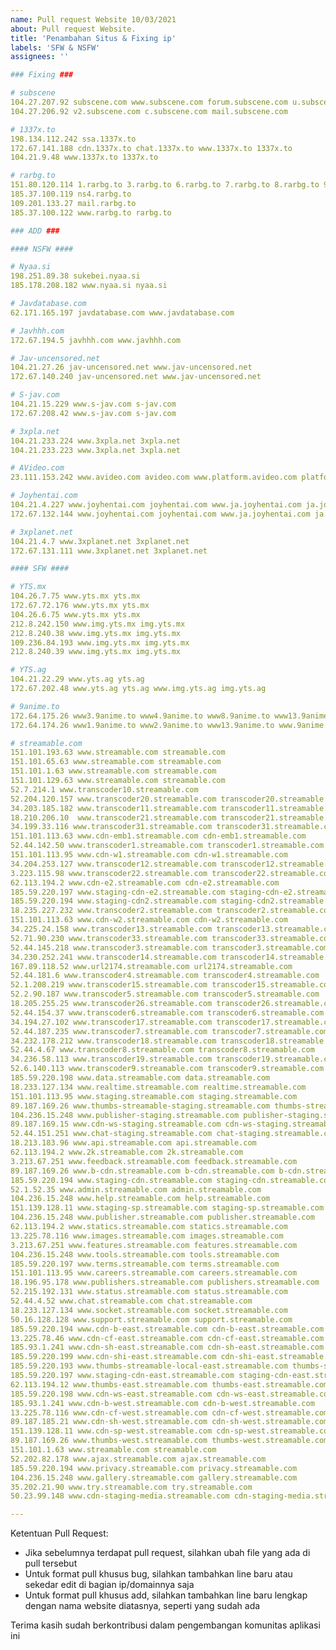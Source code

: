 ```yaml
---
name: Pull request Website 10/03/2021
about: Pull request Website.
title: 'Penambahan Situs & Fixing ip'
labels: 'SFW & NSFW'
assignees: ''

### Fixing ###

# subscene
104.27.207.92 subscene.com www.subscene.com forum.subscene.com u.subscene.com
104.27.206.92 v2.subscene.com c.subscene.com mail.subscene.com

# 1337x.to
198.134.112.242 ssa.1337x.to
172.67.141.188 cdn.1337x.to chat.1337x.to www.1337x.to 1337x.to
104.21.9.48 www.1337x.to 1337x.to

# rarbg.to
151.80.120.114 1.rarbg.to 3.rarbg.to 6.rarbg.to 7.rarbg.to 8.rarbg.to 9.rarbg.to
185.37.100.119 ns4.rarbg.to
109.201.133.27 mail.rarbg.to
185.37.100.122 www.rarbg.to rarbg.to

### ADD ###

#### NSFW ####

# Nyaa.si
198.251.89.38 sukebei.nyaa.si
185.178.208.182 www.nyaa.si nyaa.si

# Javdatabase.com
62.171.165.197 javdatabase.com www.javdatabase.com

# Javhhh.com
172.67.194.5 javhhh.com www.javhhh.com

# Jav-uncensored.net
104.21.27.26 jav-uncensored.net www.jav-uncensored.net
172.67.140.240 jav-uncensored.net www.jav-uncensored.net

# S-jav.com
104.21.15.229 www.s-jav.com s-jav.com
172.67.208.42 www.s-jav.com s-jav.com

# 3xpla.net
104.21.233.224 www.3xpla.net 3xpla.net
104.21.233.223 www.3xpla.net 3xpla.net

# AVideo.com
23.111.153.242 www.avideo.com avideo.com www.platform.avideo.com platform.avideo.com www.demo.avideo.com demo.avideo.com

# Joyhentai.com
104.21.4.227 www.joyhentai.com joyhentai.com www.ja.joyhentai.com ja.joyhentai.com
172.67.132.144 www.joyhentai.com joyhentai.com www.ja.joyhentai.com ja.joyhentai.com

# 3xplanet.net
104.21.4.7 www.3xplanet.net 3xplanet.net
172.67.131.111 www.3xplanet.net 3xplanet.net

#### SFW ####

# YTS.mx
104.26.7.75 www.yts.mx yts.mx
172.67.72.176 www.yts.mx yts.mx
104.26.6.75 www.yts.mx yts.mx
212.8.242.150 www.img.yts.mx img.yts.mx
212.8.240.38 www.img.yts.mx img.yts.mx
109.236.84.193 www.img.yts.mx img.yts.mx
212.8.240.39 www.img.yts.mx img.yts.mx

# YTS.ag
104.21.22.29 www.yts.ag yts.ag
172.67.202.48 www.yts.ag yts.ag www.img.yts.ag img.yts.ag

# 9anime.to
172.64.175.26 www3.9anime.to www4.9anime.to www8.9anime.to www13.9anime.to www.9anime.to 9anime.to
172.64.174.26 www1.9anime.to www2.9anime.to www13.9anime.to www.9anime.to 9anime.to

# streamable.com
151.101.193.63 www.streamable.com streamable.com
151.101.65.63 www.streamable.com streamable.com
151.101.1.63 www.streamable.com streamable.com
151.101.129.63 www.streamable.com streamable.com
52.7.214.1 www.transcoder10.streamable.com
52.204.120.157 www.transcoder20.streamable.com transcoder20.streamable.com
34.203.185.182 www.transcoder11.streamable.com transcoder11.streamable.com
18.210.206.10  www.transcoder21.streamable.com transcoder21.streamable.com
34.199.33.116 www.transcoder31.streamable.com transcoder31.streamable.com
151.101.113.63 www.cdn-emb1.streamable.com cdn-emb1.streamable.com
52.44.142.50 www.transcoder1.streamable.com transcoder1.streamable.com
151.101.113.95 www.cdn-w1.streamable.com cdn-w1.streamable.com
34.204.253.127 www.transcoder12.streamable.com transcoder12.streamable.com
3.223.115.98 www.transcoder22.streamable.com transcoder22.streamable.com
62.113.194.2 www.cdn-e2.streamable.com cdn-e2.streamable.com
185.59.220.197 www.staging-cdn-e2.streamable.com staging-cdn-e2.streamable.com
185.59.220.194 www.staging-cdn2.streamable.com staging-cdn2.streamable.com
18.235.227.232 www.transcoder2.streamable.com transcoder2.streamable.com
151.101.113.63 www.cdn-w2.streamable.com cdn-w2.streamable.com
34.225.24.158 www.transcoder13.streamable.com transcoder13.streamable.com
52.71.90.230 www.transcoder33.streamable.com transcoder33.streamable.com
52.44.145.218 www.transcoder3.streamable.com transcoder3.streamable.com
34.230.252.241 www.transcoder14.streamable.com transcoder14.streamable.com
167.89.118.52 www.url2174.streamable.com url2174.streamable.com
52.44.181.6 www.transcoder4.streamable.com transcoder4.streamable.com
52.1.208.219 www.transcoder15.streamable.com transcoder15.streamable.com
52.2.90.187 www.transcoder5.streamable.com transcoder5.streamable.com
18.205.255.25 www.transcoder26.streamable.com transcoder26.streamable.com
52.44.154.37 www.transcoder6.streamable.com transcoder6.streamable.com
34.194.27.102 www.transcoder17.streamable.com transcoder17.streamable.com
52.44.187.235 www.transcoder7.streamable.com transcoder7.streamable.com
34.232.178.212 www.transcoder18.streamable.com transcoder18.streamable.com
52.44.4.67 www.transcoder8.streamable.com transcoder8.streamable.com
34.236.58.113 www.transcoder19.streamable.com transcoder19.streamable.com
52.6.140.113 www.transcoder9.streamable.com transcoder9.streamable.com
185.59.220.198 www.data.streamable.com data.streamable.com
18.233.127.134 www.realtime.streamable.com realtime.streamable.com
151.101.113.95 www.staging.streamable.com staging.streamable.com
89.187.169.26 www.thumbs-streamable-staging.streamable.com thumbs-streamable-staging.streamable.com
104.236.15.248 www.publisher-staging.streamable.com publisher-staging.streamable.com
89.187.169.15 www.cdn-ws-staging.streamable.com cdn-ws-staging.streamable.com
52.44.151.251 www.chat-staging.streamable.com chat-staging.streamable.com
18.213.183.96 www.api.streamable.com api.streamable.com
62.113.194.2 www.2k.streamable.com 2k.streamable.com
3.213.67.251 www.feedback.streamable.com feedback.streamable.com
89.187.169.26 www.b-cdn.streamable.com b-cdn.streamable.com b-cdn.streamable.com b-cdn.streamable.com
185.59.220.194 www.staging-cdn.streamable.com staging-cdn.streamable.com
52.1.52.35 www.admin.streamable.com admin.streamable.com
104.236.15.248 www.help.streamable.com help.streamable.com
151.139.128.11 www.staging-sp.streamable.com staging-sp.streamable.com
104.236.15.248 www.publisher.streamable.com publisher.streamable.com
62.113.194.2 www.statics.streamable.com statics.streamable.com
13.225.78.116 www.images.streamable.com images.streamable.com
3.213.67.251 www.features.streamable.com features.streamable.com
104.236.15.248 www.tools.streamable.com tools.streamable.com
185.59.220.197 www.terms.streamable.com terms.streamable.com
151.101.113.95 www.careers.streamable.com careers.streamable.com
18.196.95.178 www.publishers.streamable.com publishers.streamable.com
52.215.192.131 www.status.streamable.com status.streamable.com
52.44.4.52 www.chat.streamable.com chat.streamable.com
18.233.127.134 www.socket.streamable.com socket.streamable.com
50.16.128.128 www.support.streamable.com support.streamable.com
185.59.220.194 www.cdn-b-east.streamable.com cdn-b-east.streamable.com
13.225.78.46 www.cdn-cf-east.streamable.com cdn-cf-east.streamable.com
185.93.1.241 www.cdn-sh-east.streamable.com cdn-sh-east.streamable.com
185.59.220.199 www.cdn-shi-east.streamable.com cdn-shi-east.streamable.com
185.59.220.193 www.thumbs-streamable-local-east.streamable.com thumbs-streamable-local-east.streamable.com
185.59.220.197 www.staging-cdn-east.streamable.com staging-cdn-east.streamable.com
62.113.194.12 www.thumbs-east.streamable.com thumbs-east.streamable.com thumbs-streamables-east.streamable.com thumbs-streamables-east.streamable.com
185.59.220.198 www.cdn-ws-east.streamable.com cdn-ws-east.streamable.com
185.93.1.241 www.cdn-b-west.streamable.com cdn-b-west.streamable.com
13.225.78.116 www.cdn-cf-west.streamable.com cdn-cf-west.streamable.com
89.187.185.21 www.cdn-sh-west.streamable.com cdn-sh-west.streamable.com
151.139.128.11 www.cdn-sp-west.streamable.com cdn-sp-west.streamable.com
89.187.169.26 www.thumbs-west.streamable.com thumbs-west.streamable.com
151.101.1.63 www.streamable.com streamable.com
52.202.82.178 www.ajax.streamable.com ajax.streamable.com
185.59.220.194 www.privacy.streamable.com privacy.streamable.com
104.236.15.248 www.gallery.streamable.com gallery.streamable.com
35.202.21.90 www.try.streamable.com try.streamable.com
50.23.99.148 www.cdn-staging-media.streamable.com cdn-staging-media.streamable.com

---
```


Ketentuan Pull Request:

- Jika sebelumnya terdapat pull request, silahkan ubah file yang ada di pull tersebut
- Untuk format pull khusus bug, silahkan tambahkan line baru atau sekedar edit di bagian ip/domainnya saja
- Untuk format pull khusus add, silahkan tambahkan line baru lengkap dengan nama website diatasnya, seperti yang sudah ada

Terima kasih sudah berkontribusi dalam pengembangan komunitas aplikasi ini
